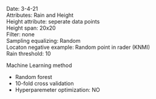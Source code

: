 Date:               3-4-21  
Attributes:         Rain and Height  
Height attribute:   seperate data points  
Height span:        20x20  
Filter:             none  
Sampling equalizing: Random  
Locaton negative example: Random point in rader (KNMI)  
Rain threshold:     10  

Machine Learning method
- Random forest
- 10-fold cross validation
- Hyperparemeter optimization: NO
